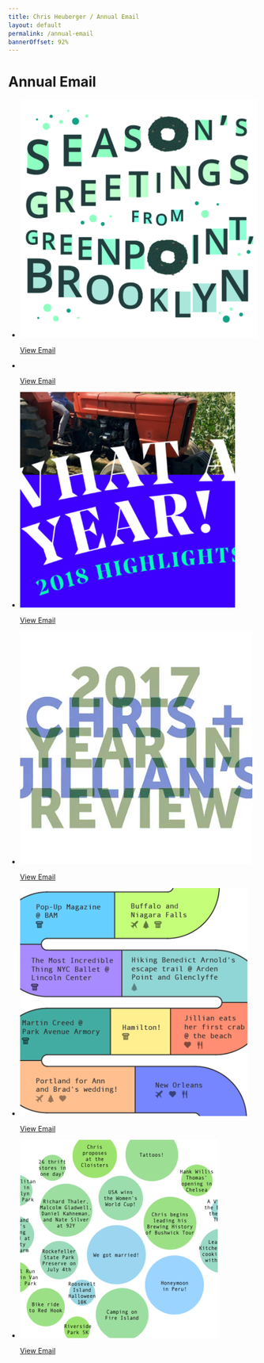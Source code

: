 ```yaml
---
title: Chris Heuberger / Annual Email
layout: default
permalink: /annual-email
bannerOffset: 92%
---
```


<div class="main-content">

  <h1 class="page-title">Annual Email</h1>

  <section class="list-wrapper">
    <ul class="list-mc">
      <li class="list-mc__item">
        <img class="list-mc__img list-mc__img-border" src="assets/img/annual-emails/2020-email.png" alt="" loading="lazy">
        <div class="list-mc__text">
          <p class="list-mc__resources with-just-btn"><a class="btn" href="https://mailchi.mp/872124aa0b31/holiday-greetings-from-chris-jillian" target="_blank" rel="noopener">View Email</a></p>
        </div>
      </li>
      <li class="list-mc__item">
        <img class="list-mc__img" src="assets/img/annual-emails/2019-email.gif" alt="" loading="lazy">
        <div class="list-mc__text">
          <p class="list-mc__resources with-just-btn"><a class="btn" href="https://mailchi.mp/a845c9462ec5/chris-and-jillians-year-in-review-vol-3-2499437" target="_blank" rel="noopener">View Email</a></p>
        </div>
      </li>
      <li class="list-mc__item">
        <img class="list-mc__img" src="assets/img/annual-emails/2018-email.png" alt="" loading="lazy">
        <div class="list-mc__text">
          <p class="list-mc__resources with-just-btn"><a class="btn" href="https://mailchi.mp/4dd90c5df63c/chris-and-jillians-year-in-review-vol-3-1593029" target="_blank" rel="noopener">View Email</a></p>
        </div>
      </li>
      <li class="list-mc__item">
        <img class="list-mc__img list-mc__img-border" src="assets/img/annual-emails/2017-email.gif" alt="" loading="lazy">
        <div class="list-mc__text">
          <p class="list-mc__resources with-just-btn"><a class="btn" href="https://mailchi.mp/87699b70824a/chris-and-jillians-year-in-review-vol-3-2017" target="_blank" rel="noopener">View Email</a></p>
        </div>
      </li>
      <li class="list-mc__item">
        <img class="list-mc__img list-mc__img-border" src="assets/img/annual-emails/2016-email.png" alt="" loading="lazy">
        <div class="list-mc__text">
          <p class="list-mc__resources with-just-btn"><a class="btn" href="https://us12.campaign-archive.com/?u=2cbbb19993437ae8bf67e4549&id=e9b3b71832" target="_blank" rel="noopener">View Email</a></p>
        </div>
      </li>
      <li class="list-mc__item">
        <img class="list-mc__img list-mc__img-border" src="assets/img/annual-emails/2015-email.png" alt="" loading="lazy">
        <div class="list-mc__text">
          <p class="list-mc__resources with-just-btn"><a class="btn" href="https://us12.campaign-archive.com/?u=2cbbb19993437ae8bf67e4549&id=52ce19ee2c" target="_blank" rel="noopener">View Email</a></p>
        </div>
      </li>
    </ul>
  </section>

</div>